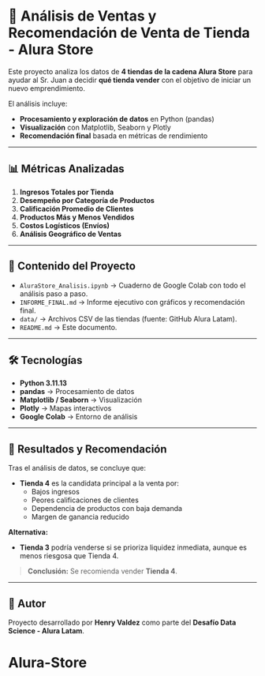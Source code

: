 # 🏬 Análisis de Ventas y Recomendación de Venta de Tienda - Alura Store

Este proyecto analiza los datos de **4 tiendas de la cadena Alura Store** para ayudar al Sr. Juan a decidir **qué tienda vender** con el objetivo de iniciar un nuevo emprendimiento.

El análisis incluye:

- **Procesamiento y exploración de datos** en Python (pandas)  
- **Visualización** con Matplotlib, Seaborn y Plotly  
- **Recomendación final** basada en métricas de rendimiento

---

## 📊 Métricas Analizadas

1. **Ingresos Totales por Tienda**  
2. **Desempeño por Categoría de Productos**  
3. **Calificación Promedio de Clientes**  
4. **Productos Más y Menos Vendidos**  
5. **Costos Logísticos (Envíos)**  
6. **Análisis Geográfico de Ventas** 

---

## 📁 Contenido del Proyecto

- `AluraStore_Analisis.ipynb` → Cuaderno de Google Colab con todo el análisis paso a paso.  
- `INFORME_FINAL.md` → Informe ejecutivo con gráficos y recomendación final.  
- `data/` → Archivos CSV de las tiendas (fuente: GitHub Alura Latam).  
- `README.md` → Este documento.

---

## 🛠️ Tecnologías

- **Python 3.11.13**  
- **pandas** → Procesamiento de datos  
- **Matplotlib / Seaborn** → Visualización  
- **Plotly** → Mapas interactivos  
- **Google Colab** → Entorno de análisis

---

## 🚀 Resultados y Recomendación

Tras el análisis de datos, se concluye que:

- **Tienda 4** es la candidata principal a la venta por:
  - Bajos ingresos
  - Peores calificaciones de clientes
  - Dependencia de productos con baja demanda
  - Margen de ganancia reducido

**Alternativa:**  
- **Tienda 3** podría venderse si se prioriza liquidez inmediata, aunque es menos riesgosa que Tienda 4.

> **Conclusión:** Se recomienda vender **Tienda 4**.

---

## 👤 Autor

Proyecto desarrollado por **Henry Valdez** como parte del **Desafío Data Science - Alura Latam**.
# Alura-Store
